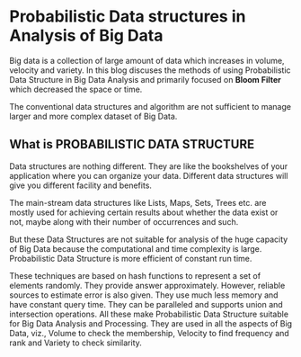 
# Probabilistic Data structures in Analysis of Big Data
Big data is a collection of large amount of data which increases in volume, velocity and variety. In this blog discuses the methods of using Probabilistic Data Structure in Big Data Analysis and primarily focused on **Bloom Filter** which decreased the space or time.

The conventional data structures and algorithm are not sufficient to manage larger and more complex dataset of Big Data.

## What is PROBABILISTIC DATA STRUCTURE
Data structures are nothing different. They are like the bookshelves of your application where you can organize your data. Different data structures will give you different facility and benefits. 

The main-stream data structures like Lists, Maps, Sets, Trees etc. are mostly used for achieving certain results about whether the data exist or not, maybe along with their number of occurrences and such.

But these Data Structures are not suitable for analysis of the huge capacity of Big Data because the computational and time complexity is large. Probabilistic Data Structure is more efficient of constant run time.

These techniques are based on hash functions to represent a set of elements randomly. They provide answer approximately. However, reliable sources to estimate error is also given. They use much less memory and have constant query time. They can be paralleled and supports union and intersection operations. All these make Probabilistic Data Structure suitable for
Big Data Analysis and Processing. They are used in all the aspects of Big Data, viz., Volume to check the membership, Velocity to find frequency and rank and Variety to check similarity.

<!--stackedit_data:
eyJoaXN0b3J5IjpbMjA4MDA0NTkwNCwtMjEyMjQ2NTc4MSw0NT
g4OTAwMTMsLTE2NTY4NzcwMTAsMTE4MzQ1MjM0OCwtMTg5NTk4
OTU1MSwyMTE3ODEyODgxLDE1MDUyNzAyOTYsLTE5Njg2NzE3My
wtNjM3MzM2MDA2LC04MjI4MTgyNDAsLTIwNzMzNTQ2NzgsMTI1
NzkxMzc2OCwtNzM0MjYzMTkzLDE3MTcyMTk3NzQsLTkzOTczNj
E1OCwtMTAwOTY0NTAxMywtNzkyMDk4OTAyLC0xNjE2NjI4ODE2
LC0xMDI4MDYyOTI1XX0=
-->